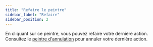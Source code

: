 ```yaml
---
title: "Refaire le peintre"
sidebar_label: "Refaire"
sidebar_position: 2
---
```


En cliquant sur ce peintre, vous pouvez refaire votre dernière action. Consultez le [peintre d'annulation](redo) pour annuler votre dernière action.

